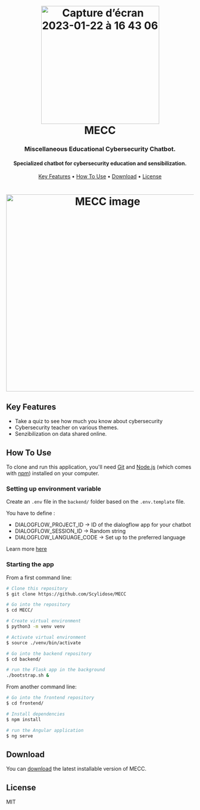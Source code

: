 
<h1 align="center">
  <br>

  <img width="317" alt="Capture d’écran 2023-01-22 à 16 43 06" src="https://user-images.githubusercontent.com/28122432/213942189-b2e31bf3-9d14-4f8a-9d3d-7d92357e4ce9.png">

  <br>
  MECC
  <br>
</h1>

<h3 align="center">Miscellaneous Educational Cybersecurity Chatbot.</h3>
<h4 align="center">Specialized chatbot for cybersecurity education and sensibilization.</h4>
<p align="center">
  <a href="#key-features">Key Features</a> •
  <a href="#how-to-use">How To Use</a> •
  <a href="#download">Download</a> •
  <a href="#license">License</a>
</p>

<h1 align="center">
<img width="529" alt="MECC image" src="https://github.com/Scylidose/Machine_Learning_Projects/tree/master/img/mecc.png">
</h1>

## Key Features

* Take a quiz to see how much you know about cybersecurity
* Cybersecurity teacher on various themes.
* Senzibilization on data shared online.

## How To Use

To clone and run this application, you'll need [Git](https://git-scm.com) and [Node.js](https://nodejs.org/en/download/) (which comes with [npm](http://npmjs.com)) installed on your computer. 

### Setting up environment variable

Create an `.env` file in the `backend/` folder based on the `.env.template` file.

You have to define : 

- DIALOGFLOW_PROJECT_ID -> ID of the dialogflow app for your chatbot
- DIALOGFLOW_SESSION_ID -> Random string 
- DIALOGFLOW_LANGUAGE_CODE -> Set up to the preferred language

Learn more [here](https://cloud.google.com/dialogflow/es/docs/quick/setup?hl=fr)

### Starting the app

From a first command line:

```bash
# Clone this repository
$ git clone https://github.com/Scylidose/MECC

# Go into the repository
$ cd MECC/

# Create virtual environment
$ python3 -m venv venv

# Activate virtual environment
$ source ./venv/bin/activate

# Go into the backend repository
$ cd backend/

# run the Flask app in the background
./bootstrap.sh &
```

From another command line:

```bash
# Go into the frontend repository
$ cd frontend/

# Install dependencies
$ npm install

# run the Angular application
$ ng serve

```

## Download

You can [download](https://github.com/Scylidose/MECC/archive/refs/heads/master.zip) the latest installable version of MECC.

## License

MIT

